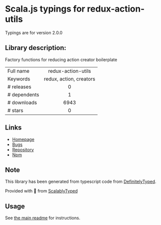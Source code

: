 
# Scala.js typings for redux-action-utils

Typings are for version 2.0.0

## Library description:
Factory functions for reducing action creator boilerplate

|                    |                 |
| ------------------ | :-------------: |
| Full name          | redux-action-utils |
| Keywords           | redux, action, creators |
| # releases         | 0 |
| # dependents       | 1 |
| # downloads        | 6943 |
| # stars            | 0 |

## Links
- [Homepage](https://github.com/insin/redux-action-utils#readme)
- [Bugs](https://github.com/insin/redux-action-utils/issues)
- [Repository](https://github.com/insin/redux-action-utils)
- [Npm](https://www.npmjs.com/package/redux-action-utils)
    


## Note
This library has been generated from typescript code from [DefinitelyTyped](https://definitelytyped.org).

Provided with :purple_heart: from [ScalablyTyped](https://github.com/oyvindberg/ScalablyTyped)

## Usage
See [the main readme](../../readme.md) for instructions.


